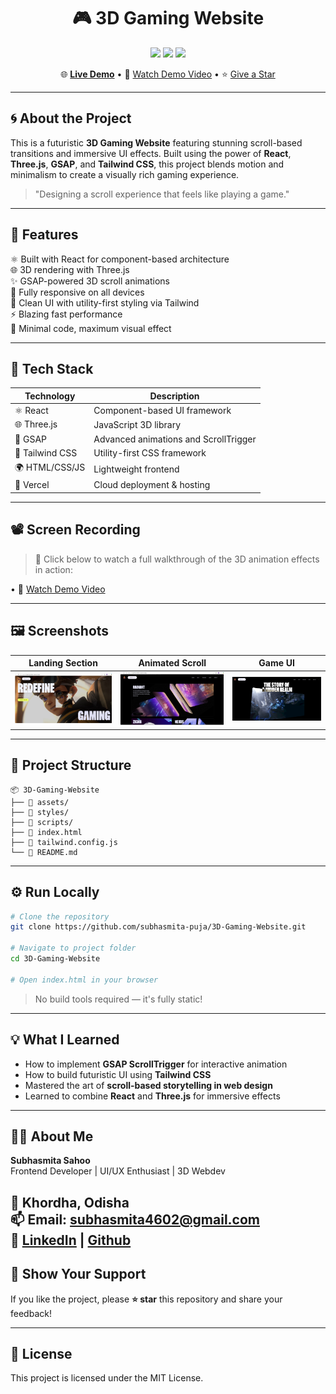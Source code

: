 
<h1 align="center">🎮 3D Gaming Website</h1>

<p align="center">
  <img src="https://img.shields.io/badge/Built%20With-React%20%7C%20Three.js%20%7C%20GSAP%20%7C%20Tailwind-blueviolet?style=for-the-badge" />
  <img src="https://img.shields.io/badge/Responsive-Design-success?style=for-the-badge" />
  <img src="https://img.shields.io/badge/Deployed%20On-Vercel-black?style=for-the-badge" />
</p>

<p align="center">
  🌐 <a href="https://3-d-gaming-website-sepia.vercel.app/" target="_blank"><strong>Live Demo</strong></a> • 🎥 <a href="./public/screen-recording/Screen Recording 2025-06-18 151151.mp4">Watch Demo Video</a> • ⭐ <a href="https://github.com/subhasmita-puja/3D-Gaming-Website/stargazers">Give a Star</a>
</p>

---

## 🌀 About the Project

This is a futuristic **3D Gaming Website** featuring stunning scroll-based transitions and immersive UI effects. Built using the power of **React**, **Three.js**, **GSAP**, and **Tailwind CSS**, this project blends motion and minimalism to create a visually rich gaming experience.

> "Designing a scroll experience that feels like playing a game."

---

## 🌈 Features

⚛️ Built with React for component-based architecture  
🌐 3D rendering with Three.js  
✨ GSAP-powered 3D scroll animations  
📱 Fully responsive on all devices  
🎨 Clean UI with utility-first styling via Tailwind  
⚡ Blazing fast performance  
🧠 Minimal code, maximum visual effect

---

## 🚀 Tech Stack

| Technology      | Description                         |
|-----------------|-------------------------------------|
| ⚛️ React         | Component-based UI framework        |
| 🌐 Three.js      | JavaScript 3D library               |
| 🎯 GSAP          | Advanced animations and ScrollTrigger |
| 🎨 Tailwind CSS  | Utility-first CSS framework         |
| 🌍 HTML/CSS/JS   | Lightweight frontend                |
| 🔧 Vercel        | Cloud deployment & hosting          |

---

## 📽️ Screen Recording

> 🎥 Click below to watch a full walkthrough of the 3D animation effects in action:

</a> • 🎥 <a href="./public/screen-recording/Screen Recording 2025-06-18 151151.mp4">Watch Demo Video</a>


---

## 🖼️ Screenshots

| Landing Section | Animated Scroll | Game UI |
|-----------------|------------------|---------|
| ![Screenshot1](./public/screenshot/Screenshot%202025-06-18%20144006.png) | ![Screenshot2](./public/screenshot/Screenshot%202025-06-18%20144135.png) | ![Screenshot3](./public/screenshot/Screenshot%202025-06-18%20144227.png) |



---

## 📁 Project Structure

```
📦 3D-Gaming-Website
├── 📁 assets/
├── 📁 styles/
├── 📁 scripts/
├── 📄 index.html
├── 📄 tailwind.config.js
└── 📄 README.md
```

---

## ⚙️ Run Locally

```bash
# Clone the repository
git clone https://github.com/subhasmita-puja/3D-Gaming-Website.git

# Navigate to project folder
cd 3D-Gaming-Website

# Open index.html in your browser
```

> No build tools required — it's fully static!

---

## 💡 What I Learned

- How to implement **GSAP ScrollTrigger** for interactive animation  
- How to build futuristic UI using **Tailwind CSS**  
- Mastered the art of **scroll-based storytelling in web design**  
- Learned to combine **React** and **Three.js** for immersive effects

---

## 🙋‍♀️ About Me

**Subhasmita Sahoo**  
Frontend Developer | UI/UX Enthusiast | 3D Webdev


📍 Khordha, Odisha  
📫 Email: subhasmita4602@gmail.com  
🔗 [LinkedIn](https://www.linkedin.com/in/subhasmita-sahoo-puja) |
[Github](https://github.com/subhasmita-puja)
---

## 🌟 Show Your Support

If you like the project, please **⭐ star** this repository and share your feedback!

---

## 📜 License

This project is licensed under the MIT License.

